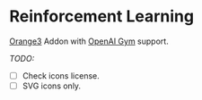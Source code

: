 # Reinforcement Learning

[Orange3](https://github.com/openai/gym) Addon with [OpenAI Gym](https://gym.openai.com/) support.

_TODO:_
- [ ] Check icons license.
- [ ] SVG icons only.
